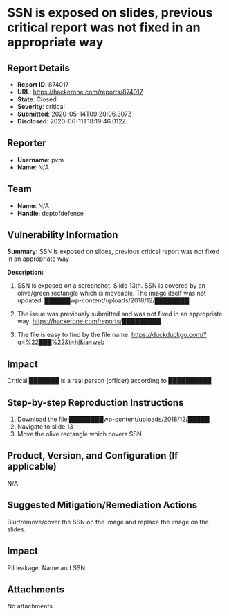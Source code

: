 # SSN is exposed on slides, previous critical report was not fixed in an appropriate way

## Report Details
- **Report ID**: 874017
- **URL**: https://hackerone.com/reports/874017
- **State**: Closed
- **Severity**: critical
- **Submitted**: 2020-05-14T09:20:06.307Z
- **Disclosed**: 2020-06-11T18:19:46.012Z

## Reporter
- **Username**: pvm
- **Name**: N/A

## Team
- **Name**: N/A
- **Handle**: deptofdefense

## Vulnerability Information
**Summary:**
SSN is exposed on slides, previous critical report was not fixed in an appropriate way

**Description:**
1. SSN is exposed on a screenshot. Slide 13th. SSN is covered by an olive/green rectangle which is moveable. The image itself was not updated. 
██████wp-content/uploads/2018/12/████████

2. The issue was previously submitted and was not fixed in an appropriate way.
https://hackerone.com/reports/█████████

3. The file is easy to find by the file name.
https://duckduckgo.com/?q=%22███%22&t=hj&ia=web

## Impact
Critical
███████ is a real person (officer) according to  ██████████

## Step-by-step Reproduction Instructions
1. Download the file ████████wp-content/uploads/2018/12/█████
2. Navigate to slide 13
3. Move the olive rectangle which covers SSN

## Product, Version, and Configuration (If applicable)
N/A

## Suggested Mitigation/Remediation Actions
Blur/remove/cover the SSN on the image and replace the image on the slides.

## Impact

PII leakage. Name and SSN.

## Attachments
No attachments
